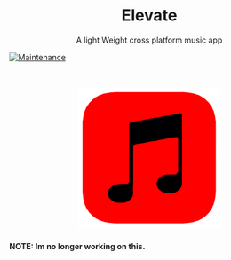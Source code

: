 <h1 align="center">Elevate</h1>
<p align="center">A light Weight cross platform music app </p>

[![Maintenance](https://img.shields.io/badge/Maintained%3F-no-red.svg)](https://bitbucket.org/lbesson/ansi-colors)

<img sec="https://www.repostatus.org/badges/latest/abandoned.svg">

<a href="httpss://instagram.com/unofficialdxnny"><p align="center">
  <img src="logo.png" alt="Elevate-Logo" width="256" height="256">
</p></a>



#### NOTE: Im no longer working on this.


